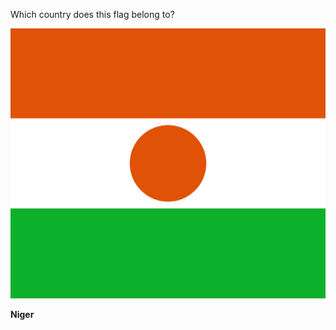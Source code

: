 Which country does this flag belong to?

![Flag of Niger](images/Flag_of_Niger.svg)
<!--question-->
**Niger**